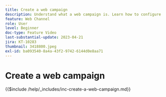 ```yaml
---
title: Create a web campaign
description: Understand what a web campaign is. Learn how to configure the web campaign properties, review, and publish it.
feature: Web Channel
role: User
level: Beginner
doc-type: Feature Video
last-substantial-update: 2023-04-21
jira: KT-10283
thumbnail: 3418800.jpeg
exl-id: ba093540-8a4a-43f2-9742-6144d0e8aa71
---
```

# Create a web campaign

{{$include /help/_includes/inc-create-a-web-campaign.md}}
